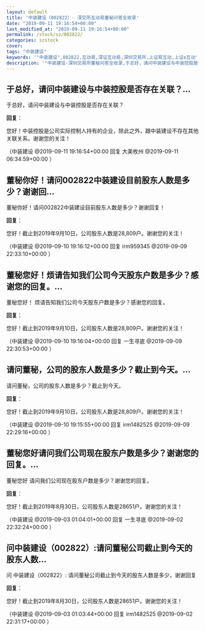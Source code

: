 ```yaml
---
layout: default
title: '中装建设（002822）- 深交所互动易董秘问答全收录'
date: "2019-09-11 19:16:54+00:00"
last_modified_at: "2019-09-11 19:16:54+00:00"
permalink: /stock/sz/002822/
categories: szstock
cover: 
tags: "中装建设"
keywords: '"中装建设",002822,互动易,深证互动易,深圳交易所,上证易互动,上证e互动'
description: '"中装建设-深圳交易所董秘问答全收录,于总好，请问中装建设与中装控股是否存在关联？"'
---
```


## 于总好，请问中装建设与中装控股是否存在关联？...

于总好，请问中装建设与中装控股是否存在关联？

**回复**：

您好！中装控股是公司实际控制人持有的企业，除此之外，跟中装建设不存在其他关联关系。谢谢您的关注！ 

（中装建设  @2019-09-11 19:16:54+00:00 回复 大美攸州  @2019-09-11 06:34:59+00:00 ）

## 董秘你好！请问002822中装建设目前股东人数是多少？谢谢回...

董秘你好！请问002822中装建设目前股东人数是多少？谢谢回复！

**回复**：

您好！截止到2019年9月10日，公司股东人数是28,809户。谢谢您的关注！ 

（中装建设  @2019-09-10 19:16:12+00:00 回复 irm959345  @2019-09-09 22:33:10+00:00 ）

## 董秘您好！烦请告知我们公司今天股东户数是多少？感谢您的回复。...

董秘您好！
烦请告知我们公司今天股东户数是多少？感谢您的回复。

**回复**：

您好！截止到2019年9月10日，公司股东人数是28,809户。谢谢您的关注！ 

（中装建设  @2019-09-10 19:16:04+00:00 回复 一生寻底  @2019-09-09 22:30:53+00:00 ）

## 请问董秘，公司的股东人数是多少？截止到今天。...

请问董秘，公司的股东人数是多少？截止到今天。

**回复**：

您好！截止到2019年9月10日，公司股东人数是28,809户。谢谢您的关注！ 

（中装建设  @2019-09-10 19:15:55+00:00 回复 irm1482525  @2019-09-09 22:29:16+00:00 ）

## 董秘您好请问我们公司现在股东户数是多少？谢谢您的回复。...

董秘您好
请问我们公司现在股东户数是多少？谢谢您的回复。

**回复**：

您好！截止到2019年8月30日，公司股东人数是28651户。谢谢您的关注！ 

（中装建设  @2019-09-03 01:04:01+00:00 回复 一生寻底  @2019-09-02 22:32:24+00:00 ）

## 问中装建设（002822）:请问董秘公司截止到今天的股东人数...

问 中装建设（002822）:
请问董秘公司截止到今天的股东人数是多少，谢谢回复

**回复**：

您好！截止到2019年8月30日，公司股东人数是28651户。谢谢您的关注！ 

（中装建设  @2019-09-03 01:03:44+00:00 回复 irm1482525  @2019-09-02 22:31:17+00:00 ）

